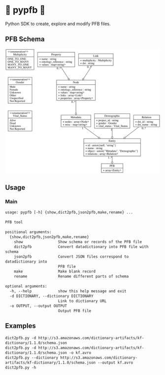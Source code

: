 # :construction: pypfb :construction:

Python SDK to create, explore and modify PFB files.

## PFB Schema

[![metadata][1]][1]

## Usage

### Main

    usage: pypfb [-h] {show,dict2pfb,json2pfb,make,rename} ...
    
    PFB tool
    
    positional arguments:
      {show,dict2pfb,json2pfb,make,rename}
        show                Show schema or records of the PFB file
        dict2pfb            Convert datadictionary into PFB file with schema
        json2pfb            Convert JSON files correspond to datadictionary into
                            PFB file
        make                Make blank record
        rename              Rename different parts of schema
    
    optional arguments:
      -h, --help            show this help message and exit
      -d DICTIONARY, --dictionary DICTIONARY
                            Link to dictionary URL
      -o OUTPUT, --output OUTPUT
                            Output PFB file

## Examples

    dict2pfb.py -d http://s3.amazonaws.com/dictionary-artifacts/kf-dictionary/1.1.0/schema.json
    dict2pfb.py -d http://s3.amazonaws.com/dictionary-artifacts/kf-dictionary/1.1.0/schema.json -o kf.avro
    dict2pfb.py --dictionary http://s3.amazonaws.com/dictionary-artifacts/kf-dictionary/1.1.0/schema.json --output kf.avro
    dict2pfb.py -h

  [1]: ./doc/metadata.svg
